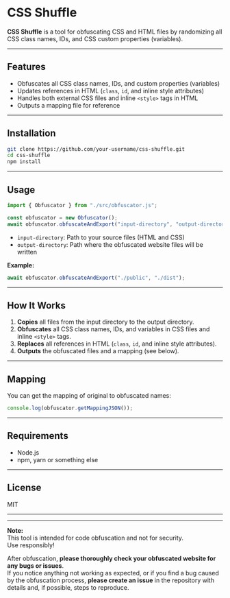 # CSS Shuffle

**CSS Shuffle** is a tool for obfuscating CSS and HTML files by randomizing all CSS class names, IDs, and CSS custom properties (variables).  

---

## Features

- Obfuscates all CSS class names, IDs, and custom properties (variables)
- Updates references in HTML (`class`, `id`, and inline style attributes)
- Handles both external CSS files and inline `<style>` tags in HTML
- Outputs a mapping file for reference

---

## Installation

```sh
git clone https://github.com/your-username/css-shuffle.git
cd css-shuffle
npm install
```

---

## Usage

```js
import { Obfuscator } from "./src/obfuscator.js";

const obfuscator = new Obfuscator();
await obfuscator.obfuscateAndExport("input-directory", "output-directory");
```

- `input-directory`: Path to your source files (HTML and CSS)
- `output-directory`: Path where the obfuscated website files will be written

**Example:**

```js
await obfuscator.obfuscateAndExport("./public", "./dist");
```

---

## How It Works

1. **Copies** all files from the input directory to the output directory.
2. **Obfuscates** all CSS class names, IDs, and variables in CSS files and inline `<style>` tags.
3. **Replaces** all references in HTML (`class`, `id`, and inline style attributes).
4. **Outputs** the obfuscated files and a mapping (see below).

---

## Mapping

You can get the mapping of original to obfuscated names:

```js
console.log(obfuscator.getMappingJSON());
```

---

## Requirements

- Node.js
- npm, yarn or something else

---

## License

MIT

---

---

**Note:**  
This tool is intended for code obfuscation and not for security.  
Use responsibly!

After obfuscation, **please thoroughly check your obfuscated website for any bugs or issues**.  
If you notice anything not working as expected, or if you find a bug caused by the obfuscation process, **please create an issue** in the repository with details and, if possible, steps to reproduce.
